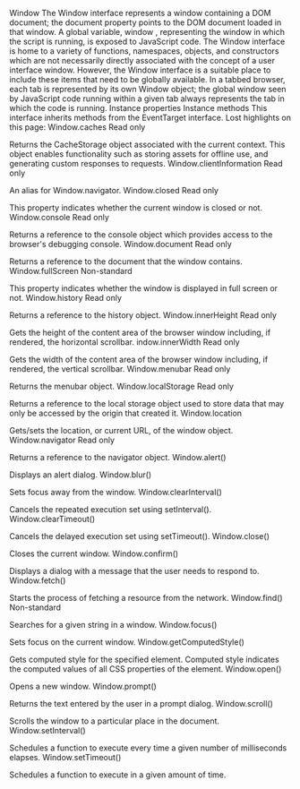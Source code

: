 Window
The Window interface represents a window containing a DOM document; the document property points to the DOM document loaded in that window.
A global variable, window , representing the window in which the script is running, is exposed to JavaScript code.
The Window interface is home to a variety of functions, namespaces, objects, and constructors which are not necessarily directly associated with the concept of a user interface window. However, the Window interface is a suitable place to include these items that need to be globally available.
In a tabbed browser, each tab is represented by its own Window object; the global window seen by JavaScript code running within a given tab always represents the tab in which the code is running.
Instance properties
Instance methods
This interface inherits methods from the EventTarget interface.
Lost highlights on this page:
Window.caches Read only

Returns the CacheStorage object associated with the current context. This object enables functionality such as storing assets for offline use, and generating custom responses to requests.
Window.clientInformation Read only

An alias for Window.navigator.
Window.closed Read only

This property indicates whether the current window is closed or not.
Window.console Read only

Returns a reference to the console object which provides access to the browser's debugging console.
Window.document Read only

Returns a reference to the document that the window contains.
Window.fullScreen Non-standard

This property indicates whether the window is displayed in full screen or not.
Window.history Read only

Returns a reference to the history object.
Window.innerHeight Read only

Gets the height of the content area of the browser window including, if rendered, the horizontal scrollbar.
indow.innerWidth Read only

Gets the width of the content area of the browser window including, if rendered, the vertical scrollbar.
Window.menubar Read only

Returns the menubar object.
Window.localStorage Read only

Returns a reference to the local storage object used to store data that may only be accessed by the origin that created it.
Window.location

Gets/sets the location, or current URL, of the window object.
Window.navigator Read only

Returns a reference to the navigator object.
Window.alert()

Displays an alert dialog.
Window.blur()

Sets focus away from the window.
Window.clearInterval()

Cancels the repeated execution set using setInterval().
Window.clearTimeout()

Cancels the delayed execution set using setTimeout().
Window.close()

Closes the current window.
Window.confirm()

Displays a dialog with a message that the user needs to respond to.
Window.fetch()

Starts the process of fetching a resource from the network.
Window.find() Non-standard

Searches for a given string in a window.
Window.focus()

Sets focus on the current window.
Window.getComputedStyle()

Gets computed style for the specified element. Computed style indicates the computed values of all CSS properties of the element.
Window.open()

Opens a new window.
Window.prompt()

Returns the text entered by the user in a prompt dialog.
Window.scroll()

Scrolls the window to a particular place in the document.
Window.setInterval()

Schedules a function to execute every time a given number of milliseconds elapses.
Window.setTimeout()

Schedules a function to execute in a given amount of time.
